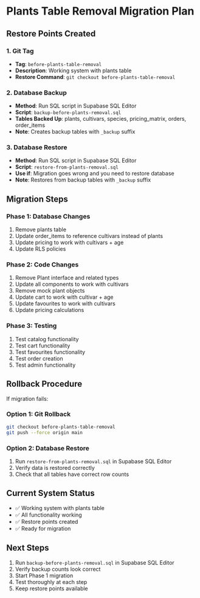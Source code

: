 # Plants Table Removal Migration Plan

## Restore Points Created

### 1. Git Tag
- **Tag**: `before-plants-table-removal`
- **Description**: Working system with plants table
- **Restore Command**: `git checkout before-plants-table-removal`

### 2. Database Backup
- **Method**: Run SQL script in Supabase SQL Editor
- **Script**: `backup-before-plants-removal.sql`
- **Tables Backed Up**: plants, cultivars, species, pricing_matrix, orders, order_items
- **Note**: Creates backup tables with `_backup` suffix

### 3. Database Restore
- **Method**: Run SQL script in Supabase SQL Editor
- **Script**: `restore-from-plants-removal.sql`
- **Use if**: Migration goes wrong and you need to restore database
- **Note**: Restores from backup tables with `_backup` suffix

## Migration Steps

### Phase 1: Database Changes
1. Remove plants table
2. Update order_items to reference cultivars instead of plants
3. Update pricing to work with cultivars + age
4. Update RLS policies

### Phase 2: Code Changes
1. Remove Plant interface and related types
2. Update all components to work with cultivars
3. Remove mock plant objects
4. Update cart to work with cultivar + age
5. Update favourites to work with cultivars
6. Update pricing calculations

### Phase 3: Testing
1. Test catalog functionality
2. Test cart functionality
3. Test favourites functionality
4. Test order creation
5. Test admin functionality

## Rollback Procedure

If migration fails:

### Option 1: Git Rollback
```bash
git checkout before-plants-table-removal
git push --force origin main
```

### Option 2: Database Restore
1. Run `restore-from-plants-removal.sql` in Supabase SQL Editor
2. Verify data is restored correctly
3. Check that all tables have correct row counts

## Current System Status
- ✅ Working system with plants table
- ✅ All functionality working
- ✅ Restore points created
- ✅ Ready for migration

## Next Steps
1. Run `backup-before-plants-removal.sql` in Supabase SQL Editor
2. Verify backup counts look correct
3. Start Phase 1 migration
4. Test thoroughly at each step
5. Keep restore points available
